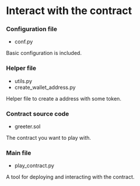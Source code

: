 # Interact with the contract 

### Configuration file 

- conf.py

Basic configuration is included.

### Helper file

- utils.py
- create_wallet_address.py

Helper file to create a address with some token.

### Contract source code 

- greeter.sol

The contract you want to play with.

### Main file

- play_contract.py

A tool for deploying and interacting with the contract.

